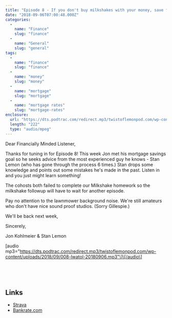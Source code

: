 ```yaml
---
title: "Episode 8 - If you don't buy milkshakes with your money, save for a house!"
date: "2018-09-06T07:00:48.000Z"
categories: 
  - 
    name: "Finance"
    slug: "finance"
  - 
    name: "General"
    slug: "general"
tags: 
  - 
    name: "finance"
    slug: "finance"
  - 
    name: "money"
    slug: "money"
  - 
    name: "mortgage"
    slug: "mortgage"
  - 
    name: "mortgage rates"
    slug: "mortgage-rates"
enclosure: 
  url: "https://dts.podtrac.com/redirect.mp3/twistoflemonpod.com/wp-content/uploads/2018/09/008-lwatol-20180906.mp3"
  length: "222"
  type: "audio/mpeg"
---
```


Dear Financially Minded Listener,

Thanks for tuning in for Episode 8! This week Jon met his mortgage savings goal so he seeks advice from the most experienced guy he knows - Stan Lemon (who has gone through the process 6 times.) Stan drops some knowledge and points out some mistakes he's made in the past. Listen in and you just might learn something!

The cohosts both failed to complete our Milkshake homework so the milkshake followup will have to wait for another episode.

Pay no attention to the lawnmower background noise. We're still amateurs who don't have nice sound proof studios. (Sorry Gillespie.)

We'll be back next week,

Sincerely,

Jon Kohlmeier & Stan Lemon

\[audio mp3="https://dts.podtrac.com/redirect.mp3/twistoflemonpod.com/wp-content/uploads/2018/09/008-lwatol-20180906.mp3"\]\[/audio\]

 

 

## Links

- [Strava](https://www.strava.com)
- [Bankrate.com](https://www.bankrate.com)
